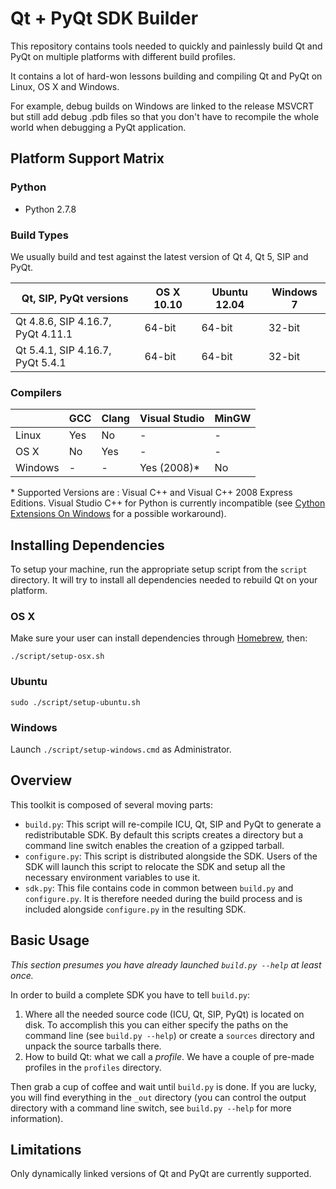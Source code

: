 # Qt + PyQt SDK Builder

This repository contains tools needed to quickly and painlessly build Qt and PyQt on multiple
platforms with different build profiles.

It contains a lot of hard-won lessons building and compiling Qt and PyQt on Linux, OS X and
Windows.

For example, debug builds on Windows are linked to the release MSVCRT but still add debug .pdb
files so that you don't have to recompile the whole world when debugging a PyQt application.


## Platform Support Matrix

### Python

* Python 2.7.8


### Build Types

We usually build and test against the latest version of Qt 4, Qt 5, SIP and PyQt.

| Qt, SIP, PyQt versions            | OS X 10.10 | Ubuntu 12.04 | Windows 7 |
|-----------------------------------|------------|--------------|-----------|
| Qt 4.8.6, SIP 4.16.7, PyQt 4.11.1 | 64-bit     | 64-bit       | 32-bit    |
| Qt 5.4.1, SIP 4.16.7, PyQt 5.4.1  | 64-bit     | 64-bit       | 32-bit    |


### Compilers

|          | GCC | Clang | Visual Studio | MinGW |
|----------|-----|-------|---------------|-------|
| Linux    | Yes | No    | -             | -     |
| OS X     | No  | Yes   | -             | -     |
| Windows  | -   | -     | Yes (2008)\*    | No    |

\* Supported Versions are : Visual C++ and Visual C++ 2008 Express Editions. Visual Studio
C++ for Python is currently incompatible (see [Cython Extensions On Windows](https://github.com/cython/cython/wiki/CythonExtensionsOnWindows) for a possible workaround).


## Installing Dependencies

To setup your machine, run the appropriate setup script from the `script` directory. It will try to
install all dependencies needed to rebuild Qt on your platform.

### OS X

Make sure your user can install dependencies through [Homebrew](http://brew.sh), then:

    ./script/setup-osx.sh


### Ubuntu

    sudo ./script/setup-ubuntu.sh


### Windows

Launch `./script/setup-windows.cmd` as Administrator.


## Overview

This toolkit is composed of several moving parts:

* `build.py`: This script will re-compile ICU, Qt, SIP and PyQt to generate a redistributable SDK.
  By default this scripts creates a directory but a command line switch enables the creation of a
  gzipped tarball.
* `configure.py`: This script is distributed alongside the SDK. Users of the SDK will launch this
  script to relocate the SDK and setup all the necessary environment variables to use it.
* `sdk.py`: This file contains code in common between `build.py` and `configure.py`. It is therefore
  needed during the build process and is included alongside `configure.py` in the resulting SDK.


## Basic Usage

*This section presumes you have already launched `build.py --help` at least once.*

In order to build a complete SDK you have to tell `build.py`:

1. Where all the needed source code (ICU, Qt, SIP, PyQt) is located on disk. To accomplish this you
   can either specify the paths on the command line (see `build.py --help`) or create a `sources`
   directory and unpack the source tarballs there.
2. How to build Qt: what we call a *profile*. We have a couple of pre-made profiles in the
   `profiles` directory.

Then grab a cup of coffee and wait until `build.py` is done. If you are lucky, you will find
everything in the `_out` directory (you can control the output directory with a command line switch,
see `build.py --help` for more information).


## Limitations

Only dynamically linked versions of Qt and PyQt are currently supported.
